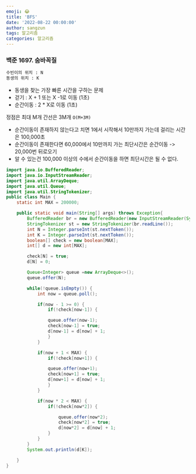 ```yaml
---
emoji: 😂
title: 'BFS'
date: '2022-08-22 00:00:00'
author: sangzun
tags: 알고리즘
categories: 알고리즘
---
```


### 백준 1697. 숨바꼭질

```markDown
수빈이의 위치 : N
동생의 위치 : K
```

- 동생을 찾는 가장 빠른 시간을 구하는 문제
- 걷기 : X + 1 또는 X -1로 이동 (1초)
- 순간이동 : 2 \* X로 이동 (1초)

정점은 최대 M개 간선은 3M개 `O(M+3M)`

- 순간이동이 존재하지 않는다고 치면 1에서 시작해서 10만까지 가는데 걸리는 시간은 100,000초
- 순간이동이 존재한다면 60,000에서 10만까지 가는 최단시간은 순간이동 -> 20,000번 뒤로오기
- 알 수 있는건 100,000 이상의 수에서 순간이동을 하면 최단시간은 될 수 없다.

```Java
import java.io.BufferedReader;
import java.io.InputStreamReader;
import java.util.ArrayDeque;
import java.util.Queue;
import java.util.StringTokenizer;
public class Main {
	static int MAX = 200000;

	public static void main(String[] args) throws Exception{
		BufferedReader br = new BufferedReader(new InputStreamReader(System.in));
		StringTokenizer st = new StringTokenizer(br.readLine());
		int N = Integer.parseInt(st.nextToken());
		int K = Integer.parseInt(st.nextToken());
		boolean[] check = new boolean[MAX];
		int[] d = new int[MAX];

		check[N] = true;
		d[N] = 0;

		Queue<Integer> queue =new ArrayDeque<>();
		queue.offer(N);

		while(!queue.isEmpty()) {
			int now = queue.poll();

			if(now - 1 >= 0) {
				if(!check[now-1]) {

				queue.offer(now-1);
				check[now-1] = true;
				d[now-1] = d[now] + 1;
				}
			}

			if(now + 1 < MAX) {
				if(!check[now+1]) {

				queue.offer(now+1);
				check[now+1] = true;
				d[now+1] = d[now] + 1;
				}
			}

			if(now * 2 < MAX) {
				if(!check[now*2]) {

					queue.offer(now*2);
					check[now*2] = true;
					d[now*2] = d[now] + 1;
				}
			}
		}
		System.out.println(d[K]);

	}
}

```
